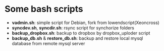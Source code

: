 # Some bash scripts

- __vadmin.sh__: simple script for Debian, fork from lowendscript(Xeoncross)
- __syncdev.sh__, __syncdir.sh__: rsync script for synchorize folders
- __backup_dropbox.sh__: backup to dropbox by dropbox_uploder script
- __backup_db.sh__ & __restore_db.sh__: backup and restore local mysql database from remote mysql server
